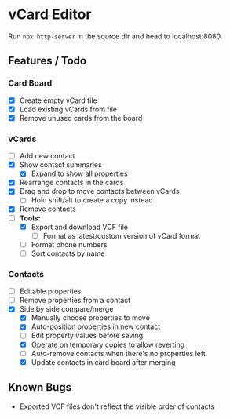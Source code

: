 # vCard Editor

Run `npx http-server` in the source dir and head to localhost:8080.

## Features / Todo

### Card Board
* [x] Create empty vCard file
* [x] Load existing vCards from file
* [x] Remove unused cards from the board

### vCards
* [ ] Add new contact
* [x] Show contact summaries
  * [x] Expand to show all properties
* [x] Rearrange contacts in the cards
* [x] Drag and drop to move contacts between vCards
  * [ ] Hold shift/alt to create a copy instead
* [x] Remove contacts
* [ ] **Tools:**
  * [x] Export and download VCF file
    * [ ] Format as latest/custom version of vCard format
  * [ ] Format phone numbers
  * [ ] Sort contacts by name

### Contacts
* [ ] Editable properties
* [ ] Remove properties from a contact
* [x] Side by side compare/merge
  * [x] Manually choose properties to move
  * [x] Auto-position properties in new contact
  * [ ] Edit property values before saving
  * [x] Operate on temporary copies to allow reverting
  * [ ] Auto-remove contacts when there's no properties left
  * [x] Update contacts in card board after merging

## Known Bugs

* Exported VCF files don't reflect the visible order of contacts
